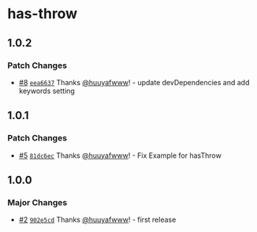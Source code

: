# has-throw

## 1.0.2

### Patch Changes

- [#8](https://github.com/huuyafwww/has-throw/pull/8) [`eea6637`](https://github.com/huuyafwww/has-throw/commit/eea66371411db80236ea4a98587b96b0220b5c23) Thanks [@huuyafwww](https://github.com/huuyafwww)! - update devDependencies and add keywords setting

## 1.0.1

### Patch Changes

- [#5](https://github.com/huuyafwww/has-throw/pull/5) [`81dc6ec`](https://github.com/huuyafwww/has-throw/commit/81dc6ec31759f593360f214b7f5cd8343b365cd6) Thanks [@huuyafwww](https://github.com/huuyafwww)! - Fix Example for hasThrow

## 1.0.0

### Major Changes

- [#2](https://github.com/huuyafwww/has-throw/pull/2) [`902e5cd`](https://github.com/huuyafwww/has-throw/commit/902e5cdbbfca2286962ec1d48eae0b3a284d2a50) Thanks [@huuyafwww](https://github.com/huuyafwww)! - first release
